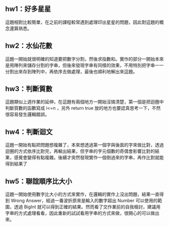 ## hw1：好多星星
這題相對比較簡單，在之前的課程較常遇到處理印出星星的問題，因此對這題的概念還算熟悉。

## hw2：水仙花數
這題一開始就很明確的知道要把數字分割，然後求指數和。實作的部分一開始本來是用陣列來儲存分割的字串，但後來發現字串有同樣的效果，不用特別把字串一一分割出來存到陣列中，再依序去做處理，最後也順利地解出來這題。

## hw3：判斷質數
這題類似上週作業的延伸，在這題有兩個地方一開始沒搞清楚，第一個是把迴圈中判斷質數的函數寫成 i<=n ，另外 return true 放的地方也要認真思考一下，不然很容易發生邏輯錯誤。

## hw4：判斷迴文
這題一開始有點把問題想複雜了，本來想透過第一個字與後面的字來做比對，透過迴圈的方式依序比對完，再輸出結果，但字串的字元個數的奇偶會影響比對的結果，感覺會變得有點複雜。後續才突然發現實作一個倒過來的字串，再作比對就能得到結果了

## hw5：聯誼順序比大小
這題一開始使用數字比大小的方式來實作，在邏輯的實作上沒出問題，結果一直得到 Wrong Answer，經過一番波折原來是輸入的數字超出 Number 可以使用的範圍，透過 BigInt 就可以得到正確的結果。然而看了交作業前的自我檢討，建議用字串的方式處理看看，因此重新的試試看用字串的方式來做，很開心的可以做出來。